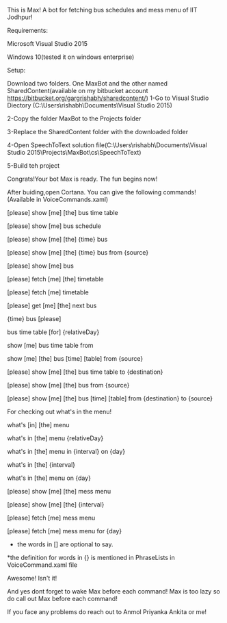 This is Max! A bot for fetching bus schedules and mess menu of IIT Jodhpur!

Requirements:

Microsoft Visual Studio 2015

Windows 10(tested it on windows enterprise)

Setup:

Download two folders. One MaxBot and the other named SharedContent(available on my bitbucket account https://bitbucket.org/gargrishabh/sharedcontent/)
1-Go to Visual Studio Diectory (C:\Users\rishabh\Documents\Visual Studio 2015)

2-Copy the folder MaxBot to the Projects folder

3-Replace the SharedContent folder with the downloaded folder

4-Open SpeechToText solution file(C:\Users\rishabh\Documents\Visual Studio 2015\Projects\MaxBot\cs\SpeechToText)

5-Build teh project

Congrats!Your bot Max is ready. The fun begins now! 

After buiding,open Cortana. You can give the following commands! (Available in VoiceCommands.xaml)

[please] show [me] [the] bus time table 

[please] show [me] bus schedule

[please] show [me] [the] {time} bus 

[please] show [me] [the] {time} bus from {source}

[please] show [me] bus 

[please] fetch [me] [the] timetable 

[please] fetch [me] timetable 

[please] get [me] [the] next bus

{time} bus [please] 

bus time table [for] {relativeDay}

show [me] bus time table from 

show [me] [the] bus [time] [table] from {source}   

[please] show [me] [the] bus time table to {destination}

[please] show [me] [the] bus from {source}

[please] show [me] [the] bus [time] [table] from {destination} to {source} 

    
For checking out what's in the menu!

what's [in] [the] menu

what's in [the] menu {relativeDay}

what's in [the] menu in {interval} on {day}

what's in [the] {interval}

what's in [the] menu on {day}

[please] show [me] [the] mess menu

[please] show [me] [the] {interval}

[please] fetch [me] mess menu

[please] fetch [me] mess menu for {day}

* the words in [] are optional to say.

*the definition for words in {} is mentioned in PhraseLists in VoiceCommand.xaml file

Awesome! Isn't it!

And yes dont forget to wake Max before each command! Max is too lazy so do call out Max before each command!

If you face any problems do reach out to Anmol Priyanka Ankita or me! 
